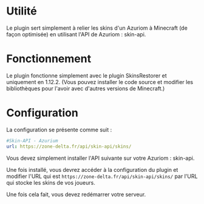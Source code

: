 # **Utilité**

Le plugin sert simplement à relier les skins d'un Azuriom à Minecraft (de façon optimisée) en utilisant l'API de Azuriom : skin-api.

# **Fonctionnement**

Le plugin fonctionne simplement avec le plugin SkinsRestorer et uniquement en 1.12.2. (Vous pouvez installer le code source et modifier les bibliothèques pour l'avoir avec d'autres versions de Minecraft.)

# **Configuration**

La configuration se présente comme suit :

```yml
#Skin-API - Azurium
url: https://zone-delta.fr/api/skin-api/skins/
```

Vous devez simplement installer l'API suivante sur votre Azuriom : skin-api.

Une fois installé, vous devrez accéder à la configuration du plugin et modifier l'URL qui est `https://zone-delta.fr/api/skin-api/skins/` par l'URL qui stocke les skins de vos joueurs.

Une fois cela fait, vous devez redémarrer votre serveur.
